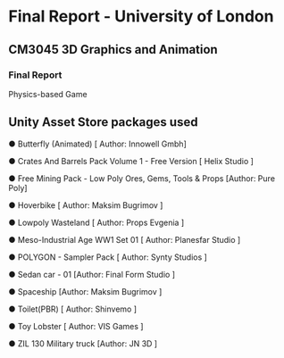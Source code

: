 # Final Report - University of London


## CM3045 3D Graphics and Animation
### Final Report
Physics-based Game

## Unity Asset Store packages used

● Butterfly (Animated) [ Author: Innowell Gmbh]

● Crates And Barrels Pack Volume 1 - Free Version [ Helix Studio ]

● Free Mining Pack - Low Poly Ores, Gems, Tools & Props [Author: Pure Poly]

● Hoverbike [ Author: Maksim Bugrimov ]

● Lowpoly Wasteland [ Author: Props Evgenia ]

● Meso-Industrial Age WW1 Set 01 [ Author: Planesfar Studio ]

● POLYGON - Sampler Pack [ Author: Synty Studios ]

● Sedan car - 01 [Author: Final Form Studio ]

● Spaceship [Author: Maksim Bugrimov ]

● Toilet(PBR) [ Author: Shinvemo ]

● Toy Lobster [ Author: VIS Games ]

● ZIL 130 Military truck [Author: JN 3D ]
